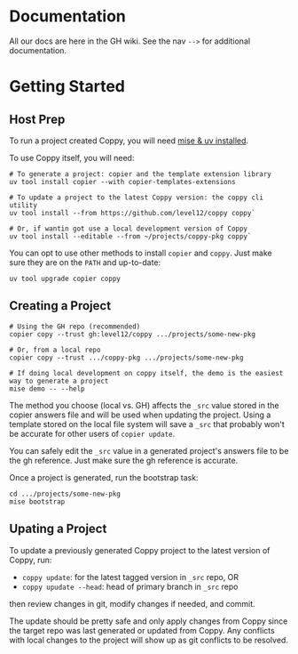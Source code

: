# Documentation

All our docs are here in the GH wiki.  See the nav `-->` for additional documentation.

# Getting Started

## Host Prep

To run a project created Coppy, you will need [mise & uv installed](wiki/Mise).

To use Coppy itself, you will need:

```shell
# To generate a project: copier and the template extension library
uv tool install copier --with copier-templates-extensions

# To update a project to the latest Coppy version: the coppy cli utility
uv tool install --from https://github.com/level12/coppy coppy`

# Or, if wantin got use a local development version of Coppy
uv tool install --editable --from ~/projects/coppy-pkg coppy`
```

You can opt to use other methods to install `copier` and `coppy`.  Just make sure they are on the
`PATH` and up-to-date:

```shell
uv tool upgrade copier coppy
```


## Creating a Project

```shell
# Using the GH repo (recommended)
copier copy --trust gh:level12/coppy .../projects/some-new-pkg

# Or, from a local repo
copier copy --trust .../coppy-pkg .../projects/some-new-pkg

# If doing local development on coppy itself, the demo is the easiest way to generate a project
mise demo -- --help
```

The method you choose (local vs. GH) affects the `_src` value stored in the copier answers file and
will be used when updating the project.  Using a template stored on the local file system will save
a `_src` that probably won't be accurate for other users of `copier update`.

You can safely edit the `_src` value in a generated project's answers file to be the gh reference.
Just make sure the gh reference is accurate.

Once a project is generated, run the bootstrap task:

```shell
cd .../projects/some-new-pkg
mise bootstrap
```


## Upating a Project

To update a previously generated Coppy project to the latest version of Coppy, run:

* `coppy update`: for the latest tagged version in `_src` repo, OR
* `coppy upudate --head`: head of primary branch in `_src` repo

then review changes in git, modify changes if needed, and commit.

The update should be pretty safe and only apply changes from Coppy since the target repo was last
generated or updated from Coppy.  Any conflicts with local changes to the project will show up
as git conflicts to be resolved.
